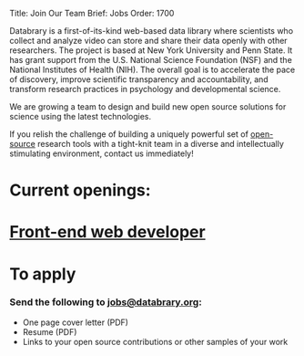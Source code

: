 Title: Join Our Team
Brief: Jobs
Order: 1700

Databrary is a first-of-its-kind web-based data library where scientists who collect and analyze video can store and share their data openly with other researchers.
The project is based at New York University and Penn State.
It has grant support from the U.S. National Science Foundation (NSF) and the National Institutes of Health (NIH).
The overall goal is to accelerate the pace of discovery, improve scientific transparency and accountability, and transform research practices in psychology and developmental science.

We are growing a team to design and build new open source solutions for science using the latest technologies.

If you relish the challenge of building a uniquely powerful set of [open-source](https://github.com/databrary) research tools with a tight-knit team in a diverse and intellectually stimulating environment, contact us immediately!

# Current openings:
# [Front-end web developer](|filename|jobs/front-end.md)

# To apply
### Send the following to jobs@databrary.org:

- One page cover letter (PDF)
- Resume (PDF)
- Links to your open source contributions or other samples of your work

